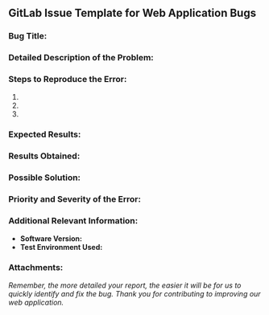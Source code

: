 ## GitLab Issue Template for Web Application Bugs

### Bug Title:
<!-- Provide a concise and informative title for the bug. -->

### Detailed Description of the Problem:
<!-- Describe the issue in detail, including what you were trying to accomplish when you encountered the bug. Be specific to help us understand the context and the problem. -->

### Steps to Reproduce the Error:
1. <!-- Step 1: Describe the first step to reproduce the error. -->
2. <!-- Step 2: Describe the next step. -->
3. <!-- Continue listing steps as necessary. -->
<!-- Providing clear and precise steps to reproduce the bug is crucial for quick diagnosis and resolution. -->

### Expected Results:
<!-- Describe what you expected to happen when you performed the above steps. -->

### Results Obtained:
<!-- Describe what actually happened instead of the expected results. Include any error messages or screenshots if possible. -->

### Possible Solution:
<!-- If you have a suggestion on how to fix the issue, please share it here. This is optional but can be very helpful. -->

### Priority and Severity of the Error:
<!-- Indicate the priority (e.g., High, Medium, Low) and severity (e.g., Critical, Major, Minor) of this bug. This helps in triaging and determining the urgency of the fix needed. -->

### Additional Relevant Information:
- **Software Version:** <!-- Specify the release version of the web app, e.g., v1.2.3. -->
- **Test Environment Used:** <!-- Describe the devices and browsers used for testing, e.g., Desktop (Windows 10, Chrome 88), Mobile (iOS 14, Safari). -->
<!-- Providing detailed information about your test environment and software version can help in identifying if the issue is environment-specific or version-specific. -->

### Attachments:
<!-- Attach any relevant files, screenshots, or logs that could help in diagnosing the problem. -->

_Remember, the more detailed your report, the easier it will be for us to quickly identify and fix the bug. Thank you for contributing to improving our web application._
